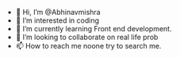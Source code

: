 - 👋 Hi, I’m @Abhinavmishra
- 👀 I’m interested in coding
- 🌱 I’m currently learning Front end development.
- 💞️ I’m looking to collaborate on real life prob
- 📫 How to reach me noone try to search me.

<!---
Abhinavmishra/Abhinavmishra is a ✨ special ✨ repository because its `README.md` (this file) appears on your GitHub profile.
You can click the Preview link to take a look at your changes.
--->
